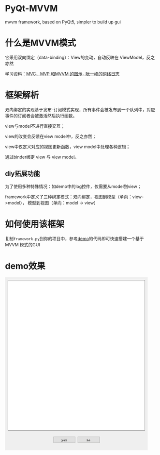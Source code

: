# PyQt-MVVM
mvvm framework, based on PyQt5, simpler to build up gui

# 什么是MVVM模式

它采用双向绑定（data-binding）：View的变动，自动反映在 ViewModel，反之亦然

学习资料：[MVC，MVP 和MVVM 的图示- 阮一峰的网络日志](https://www.ruanyifeng.com/blog/2015/02/mvcmvp_mvvm.html)

# 框架解析

双向绑定的实现基于发布-订阅模式实现，所有事件会被发布到一个队列中，对应事件的订阅者会被激活然后执行函数。

view与model不进行直接交互；

view的改变会反馈在view model中，反之亦然；

view中仅定义对应的视图更新函数，view model中处理各种逻辑；

通过binder绑定 view 与 view model。

## diy拓展功能

为了使用多种特殊情况：如demo中的log控件，仅需要从model到view；

framework中定义了三种绑定模式：双向绑定，视图到模型（单向：view->model）， 模型到视图（单向：model -> view）

# 如何使用该框架

复制`framework.py`到你的项目中，参考[demo](https://github.com/noonbiteun/PyQt-MVVM/tree/master/demo)的代码即可快速搭建一个基于 MVVM 模式的GUI

# demo效果
![image](https://github.com/noonbiteun/PyQt-MVVM/blob/master/demo.gif)
